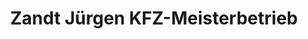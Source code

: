 ---
title: "Zandt Jürgen KFZ-Meisterbetrieb"
url: /augsburg/zandt-juergen-kfz-meisterbetrieb/
shop: Autowerkstatt
---